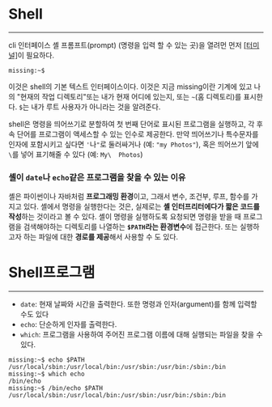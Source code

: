 # Shell
---
cli 인터페이스 셸 프롬프트(prompt) (명령을 입력 할 수 있는 곳)을 열려먼 먼저 [[터미널]](terminal)이 필요하다.

```shell
missing:~$ 
```
이것은 shell의 기본 텍스트 인터페이스이다. 이것은 지금 missing이란 기계에 있고 나의 "현재의 작업 디렉토리"또는 내가 현재 어디에 있는지, 또는 `~`(홈 디렉토리)를 표시한다. `$`는 내가 루트 사용자가 아니라는 것을 알려준다.

shell은 명령을 띄어쓰기로 분할하여 첫 번째 단어로 표시된 프로그램을 실행하고, 각 후속 단어를 프로그램이 액세스할 수 있는 인수로 제공한다. 만약 띄어쓰기나 특수문자를 인자에 포함시키고 싶다면 `'`나`"`로 둘러싸거나 (예: `"my Photos"`), 혹은 띄어쓰기 앞에 `\`를 넣어 표기해줄 수 있다 (예: `My\  Photos`)

### 셸이 `date`나 `echo`같은 프로그램을 찾을 수 있는 이유
셸은 파이썬이나 자바처럼 **프로그래밍 환경**이고, 그래서 변수, 조건부, 루프, 함수를 가지고 있다. 셸에서 명령을 실행한다는 것은, 실제로는 **셸 인터프리터에다가 짧은 코드를 작성**하는 것이라고 볼 수 있다. 셸이 명령을 실행하도록 요청되면 명령을 받을 때 프로그램을 검색해야하는 디렉토리를 나열하는 **`$PATH`라는 환경변수**에 접근한다.
또는 실행하고자 하는 파일에 대한 **경로를 제공**해서 사용할 수 도 있다.
# Shell프로그램
---
- `date`: 현재 날짜와 시간을 출력한다. 또한 명령과 인자(argument)를 함께 입력할 수도 있다
- `echo`: 단순하게 인자를 출력한다.
- `which`: 프로그램을 사용하여 주어진 프로그램 이름에 대해 실행되는 파일을 찾을 수 있다.
```shell
missing:~$ echo $PATH
/usr/local/sbin:/usr/local/bin:/usr/sbin:/usr/bin:/sbin:/bin
missing:~$ which echo
/bin/echo
missing:~$ /bin/echo $PATH
/usr/local/sbin:/usr/local/bin:/usr/sbin:/usr/bin:/sbin:/bin
```
